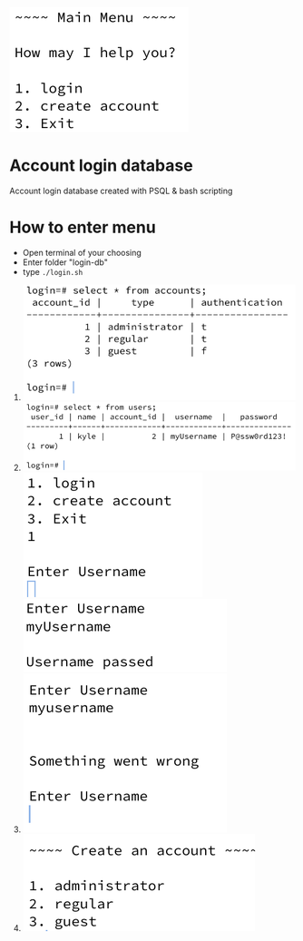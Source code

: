 ![iamge](https://github.com/KylesTech95/login-db/blob/main/media/Screenshot%202024-01-01%208.46.28%20AM.png?raw=true)
# Account login database
Account login database created with PSQL & bash scripting
# How to enter menu
- Open terminal of your choosing
- Enter folder "login-db"
- type ``` ./login.sh ```
1. ![iamge](https://github.com/KylesTech95/login-db/blob/main/media/Screenshot%202024-01-01%209.02.20%20AM.png?raw=true)
1. ![iamge](https://github.com/KylesTech95/login-db/blob/main/media/Screenshot%202024-01-01%208.47.29%20AM.png?raw=true)
![iamge](https://github.com/KylesTech95/login-db/blob/main/media/Screenshot%202024-01-01%208.47.11%20AM.png?raw=true)![iamge](https://github.com/KylesTech95/login-db/blob/main/media/Screenshot%202024-01-01%208.48.19%20AM.png?raw=true)
1. ![iamge](https://github.com/KylesTech95/login-db/blob/main/media/Screenshot%202024-01-01%208.48.48%20AM.png?raw=true)
1. ![iamge](https://github.com/KylesTech95/login-db/blob/main/media/Screenshot%202024-01-01%208.49.41%20AM.png?raw=true)





